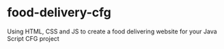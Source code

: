 # food-delivery-cfg
Using HTML, CSS and JS to create a food delivering website for your Java Script CFG project
